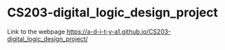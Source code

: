 # CS203-digital_logic_design_project
Link to the webpage https://a-d-i-t-y-a1.github.io/CS203-digital_logic_design_project/
